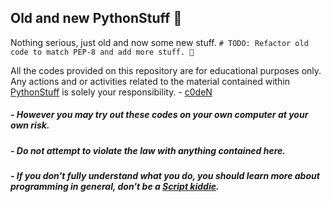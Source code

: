 ## Old and new PythonStuff 🐍 

Nothing serious, just old and now some new stuff.
`# TODO: Refactor old code to match PEP-8 and add more stuff. 🤪`

All the codes provided on this repository are for educational purposes only.
Any actions and or activities related to the material contained within [PythonStuff](https://github.com/c0dehard/PythonStuff) is solely your responsibility.
\- [c0deN](https://github.com/c0dehard/)
##### - However you may try out these codes on your own computer at your own risk.
##### - Do not attempt to violate the law with anything contained here.
##### - If you don't fully understand what you do, you should learn more about programming in general, don't be a [Script kiddie](https://en.wikipedia.org/wiki/Script_kiddie). 
